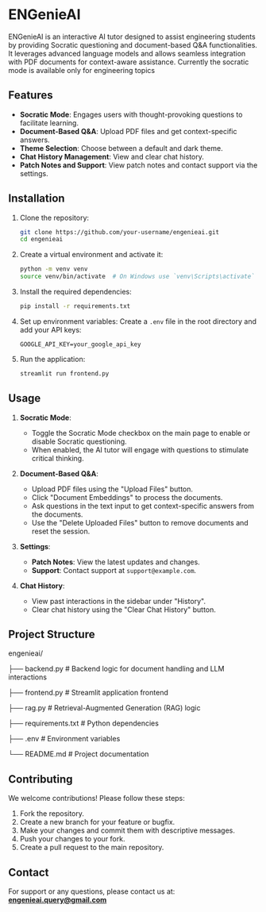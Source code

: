 # ENGenieAI

ENGenieAI is an interactive AI tutor designed to assist engineering students by providing Socratic questioning and document-based Q&A functionalities. It leverages advanced language models and allows seamless integration with PDF documents for context-aware assistance. Currently the socratic mode is available only for engineering topics

## Features

- **Socratic Mode**: Engages users with thought-provoking questions to facilitate learning.
- **Document-Based Q&A**: Upload PDF files and get context-specific answers.
- **Theme Selection**: Choose between a default and dark theme.
- **Chat History Management**: View and clear chat history.
- **Patch Notes and Support**: View patch notes and contact support via the settings.

## Installation

1. Clone the repository:
    ```bash
    git clone https://github.com/your-username/engenieai.git
    cd engenieai
    ```

2. Create a virtual environment and activate it:
    ```bash
    python -m venv venv
    source venv/bin/activate  # On Windows use `venv\Scripts\activate`
    ```

3. Install the required dependencies:
    ```bash
    pip install -r requirements.txt
    ```

4. Set up environment variables:
    Create a `.env` file in the root directory and add your API keys:
    ```plaintext
    GOOGLE_API_KEY=your_google_api_key
    ```

5. Run the application:
    ```bash
    streamlit run frontend.py
    ```

## Usage

1. **Socratic Mode**:
    - Toggle the Socratic Mode checkbox on the main page to enable or disable Socratic questioning.
    - When enabled, the AI tutor will engage with questions to stimulate critical thinking.

2. **Document-Based Q&A**:
    - Upload PDF files using the "Upload Files" button.
    - Click "Document Embeddings" to process the documents.
    - Ask questions in the text input to get context-specific answers from the documents.
    - Use the "Delete Uploaded Files" button to remove documents and reset the session.

3. **Settings**:
    - **Patch Notes**: View the latest updates and changes.
    - **Support**: Contact support at `support@example.com`.

4. **Chat History**:
    - View past interactions in the sidebar under "History".
    - Clear chat history using the "Clear Chat History" button.

## Project Structure

engenieai/

├── backend.py # Backend logic for document handling and LLM interactions

├── frontend.py # Streamlit application frontend

├── rag.py # Retrieval-Augmented Generation (RAG) logic

├── requirements.txt # Python dependencies

├── .env # Environment variables

└── README.md # Project documentation

## Contributing

We welcome contributions! Please follow these steps:

1. Fork the repository.
2. Create a new branch for your feature or bugfix.
3. Make your changes and commit them with descriptive messages.
4. Push your changes to your fork.
5. Create a pull request to the main repository.

## Contact

For support or any questions, please contact us at:
**engenieai.query@gmail.com**
